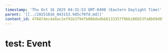 ```yaml
---
timestamp: 'Thu Oct 16 2025 04:31:53 GMT-0400 (Eastern Daylight Time)'
parent: '[[../20251016_043153.9d5cf0fd.md]]'
content_id: 47687dec4a9ac1ef91b37947b086dedbb6133357f0bb106b53fa8b69d0f502dd
---
```


# test: Event
